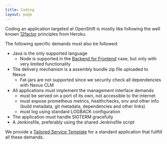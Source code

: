 ```yaml
---
title: Coding
layout: page
---
```


Coding an application targeted at OpenShift is mostly like following the well known [12factor](https://12factor.net/) principles from Heroku.

The following specific demands must also be followed:
 - Java is the only supported language
    - Node is supported in the [Backend for Frontend](http://samnewman.io/patterns/architectural/bff/) case, but only with very limited functionality
 - The delivery mechanism is a assembly bundle zip file uploaded to Nexus
    - Fat-jars are not supported since we security check all dependencies with Nexus CLM
 - All applications must implement the management interface demands
    - must be served on a port of its own, not accessible to the internet
    - must expose prometheus metrics, healthchecks, env and other info (build metadata, git metadata, dependencies and other links)
    - must log using standard LOGBACK configuration
 - The application must handle SIGTERM gracefully
 - A Jenkinsfile, preferably using the shared Jenkinsfile script

We provide a [Tailored Service Template](https://www.thoughtworks.com/radar/techniques/tailored-service-template) for a standard application that fullfill all these demands.
